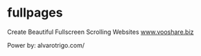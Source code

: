 fullpages
=========

Create Beautiful Fullscreen Scrolling Websites
www.vooshare.biz

Power by: alvarotrigo.com/
